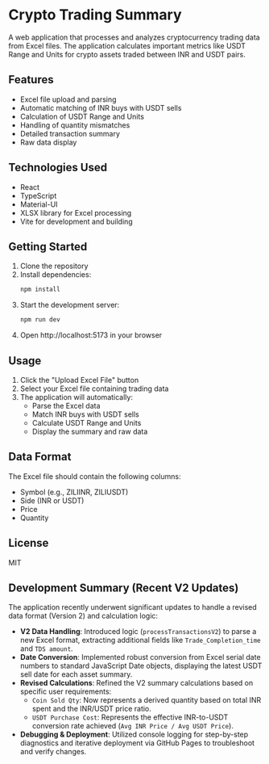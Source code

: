 # Crypto Trading Summary

A web application that processes and analyzes cryptocurrency trading data from Excel files. The application calculates important metrics like USDT Range and Units for crypto assets traded between INR and USDT pairs.

## Features

- Excel file upload and parsing
- Automatic matching of INR buys with USDT sells
- Calculation of USDT Range and Units
- Handling of quantity mismatches
- Detailed transaction summary
- Raw data display

## Technologies Used

- React
- TypeScript
- Material-UI
- XLSX library for Excel processing
- Vite for development and building

## Getting Started

1. Clone the repository
2. Install dependencies:
   ```bash
   npm install
   ```
3. Start the development server:
   ```bash
   npm run dev
   ```
4. Open http://localhost:5173 in your browser

## Usage

1. Click the "Upload Excel File" button
2. Select your Excel file containing trading data
3. The application will automatically:
   - Parse the Excel data
   - Match INR buys with USDT sells
   - Calculate USDT Range and Units
   - Display the summary and raw data

## Data Format

The Excel file should contain the following columns:
- Symbol (e.g., ZILIINR, ZILIUSDT)
- Side (INR or USDT)
- Price
- Quantity

## License

MIT

## Development Summary (Recent V2 Updates)

The application recently underwent significant updates to handle a revised data format (Version 2) and calculation logic:

-   **V2 Data Handling**: Introduced logic (`processTransactionsV2`) to parse a new Excel format, extracting additional fields like `Trade_Completion_time` and `TDS amount`.
-   **Date Conversion**: Implemented robust conversion from Excel serial date numbers to standard JavaScript Date objects, displaying the latest USDT sell date for each asset summary.
-   **Revised Calculations**: Refined the V2 summary calculations based on specific user requirements:
    -   `Coin Sold Qty`: Now represents a derived quantity based on total INR spent and the INR/USDT price ratio.
    -   `USDT Purchase Cost`: Represents the effective INR-to-USDT conversion rate achieved (`Avg INR Price / Avg USDT Price`).
-   **Debugging & Deployment**: Utilized console logging for step-by-step diagnostics and iterative deployment via GitHub Pages to troubleshoot and verify changes.
